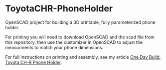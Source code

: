 # ToyotaCHR-PhoneHolder
OpenSCAD project for building a 3D printable, fully parameterized phone holder.

For printing you will need to download OpenSCAD and the scad file from this repository, then use the customizer in OpenSCAD to adjust the measurments to match your phone dimensions.

For full instructions on printing and assembly, see my article [One Day Build: Toyota CH-R Phone Holder](https://open.substack.com/pub/hanstakeontech/p/one-day-build-toyota-ch-r-phone-holder?r=3jjyvu&utm_campaign=post&utm_medium=web&showWelcomeOnShare=true).
